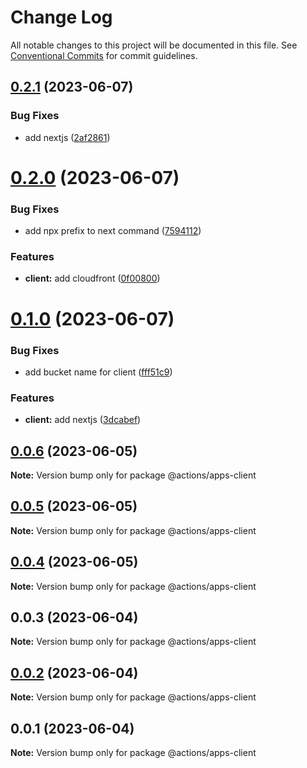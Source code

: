 # Change Log

All notable changes to this project will be documented in this file.
See [Conventional Commits](https://conventionalcommits.org) for commit guidelines.

## [0.2.1](https://github.com/ashleyjtaylor/actions/compare/@actions/apps-client@0.2.0...@actions/apps-client@0.2.1) (2023-06-07)


### Bug Fixes

* add nextjs ([2af2861](https://github.com/ashleyjtaylor/actions/commit/2af2861066db6ed5920b5968fbe5b9e585a21531))





# [0.2.0](https://github.com/ashleyjtaylor/actions/compare/@actions/apps-client@0.1.0...@actions/apps-client@0.2.0) (2023-06-07)


### Bug Fixes

* add npx prefix to next command ([7594112](https://github.com/ashleyjtaylor/actions/commit/759411244e4140afd07527ae1792b9002aacd16d))


### Features

* **client:** add cloudfront ([0f00800](https://github.com/ashleyjtaylor/actions/commit/0f0080021fdb02f335b00a85d5b71db02d36526e))





# [0.1.0](https://github.com/ashleyjtaylor/actions/compare/@actions/apps-client@0.0.6...@actions/apps-client@0.1.0) (2023-06-07)


### Bug Fixes

* add bucket name for client ([fff51c9](https://github.com/ashleyjtaylor/actions/commit/fff51c9b6d6c63078af433b58087d077de34fe9b))


### Features

* **client:** add nextjs ([3dcabef](https://github.com/ashleyjtaylor/actions/commit/3dcabef664b7a9de1e9c8506b900b6c0925e4c8a))





## [0.0.6](https://github.com/ashleyjtaylor/actions/compare/@actions/apps-client@0.0.5...@actions/apps-client@0.0.6) (2023-06-05)

**Note:** Version bump only for package @actions/apps-client





## [0.0.5](https://github.com/ashleyjtaylor/actions/compare/@actions/apps-client@0.0.4...@actions/apps-client@0.0.5) (2023-06-05)

**Note:** Version bump only for package @actions/apps-client





## [0.0.4](https://github.com/ashleyjtaylor/actions/compare/@actions/apps-client@0.0.3...@actions/apps-client@0.0.4) (2023-06-05)

**Note:** Version bump only for package @actions/apps-client





## 0.0.3 (2023-06-04)

**Note:** Version bump only for package @actions/apps-client





## [0.0.2](https://github.com/ashleyjtaylor/actions/compare/@actions/apps-client@0.0.1...@actions/apps-client@0.0.2) (2023-06-04)

**Note:** Version bump only for package @actions/apps-client





## 0.0.1 (2023-06-04)

**Note:** Version bump only for package @actions/apps-client

